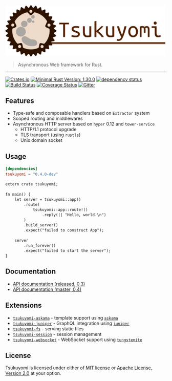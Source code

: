 <img src="https://raw.githubusercontent.com/tsukuyomi-rs/tsukuyomi/master/tsukuyomi-header.png" alt="header" width="500" />

> Asynchronous Web framework for Rust.

---

[![Crates.io][crates-io-badge]][crates-io]
[![Minimal Rust Version: 1.30.0][rust-version-badge]][rust-version]
[![dependency status][deps-rs-badge]][deps-rs]
[![Build Status][azure-pipelines-badge]][azure-pipelines]
[![Coverage Status][codecov-badge]][codecov]
[![Gitter][gitter-badge]][gitter]

## Features

* Type-safe and composable handlers based on `Extractor` system
* Scoped routing and middlewares
* Asynchronous HTTP server based on `hyper` 0.12 and `tower-service`
  - HTTP/1.1 protocol upgrade
  - TLS transport (using `rustls`)
  - Unix domain socket

## Usage

```toml
[dependencies]
tsukuyomi = "0.4.0-dev"
```

```rust,no_run
extern crate tsukuyomi;

fn main() {
    let server = tsukuyomi::app()
        .route(
            tsukuyomi::app::route!()
                .reply(|| "Hello, world.\n")
        )
        .build_server()
        .expect("failed to construct App");

    server
        .run_forever()
        .expect("failed to start the server");
}
```

## Documentation

* [API documentation (released, 0.3)][docs-rs]
* [API documentation (master, 0.4)][master-doc]

## Extensions

- [`tsukuyomi-askama`] - template support using [`askama`]
- [`tsukuyomi-juniper`] - GraphQL integration using [`juniper`]
- [`tsukuyomi-fs`] - serving static files
- [`tsukuyomi-session`] - session management
- [`tsukuyomi-websocket`] - WebSocket support using [`tungstenite`]

## License
Tsukuyomi is licensed under either of [MIT license](LICENSE-MIT) or [Apache License, Version 2.0](LICENSE-APACHE) at your option.

<!-- links -->

[crates-io]: https://crates.io/crates/tsukuyomi
[docs-rs]: https://docs.rs/tsukuyomi
[rust-version]: https://www.rust-lang.org
[master-doc]: https://tsukuyomi-rs.github.io/tsukuyomi
[gitter]: https://gitter.im/ubnt-intrepid/tsukuyomi
[examples]: https://github.com/tsukuyomi-rs/examples
[deps-rs]: https://deps.rs/crate/tsukuyomi/0.4.0-dev
[azure-pipelines]: https://dev.azure.com/tsukuyomi-rs/tsukuyomi-rs/_build/latest?definitionId=1
[codecov]: https://codecov.io/gh/tsukuyomi-rs/tsukuyomi

[crates-io-badge]: https://img.shields.io/crates/v/tsukuyomi.svg
[rust-version-badge]: https://img.shields.io/badge/rustc-1.30.0+-lightgray.svg
[gitter-badge]: https://badges.gitter.im/ubnt-intrepid/tsukuyomi.svg
[deps-rs-badge]: https://deps.rs/crate/tsukuyomi/0.4.0-dev/status.svg
[azure-pipelines-badge]: https://dev.azure.com/tsukuyomi-rs/tsukuyomi-rs/_apis/build/status/tsukuyomi-rs.tsukuyomi
[codecov-badge]: https://codecov.io/gh/tsukuyomi-rs/tsukuyomi/branch/master/graph/badge.svg

[`askama`]: https://github.com/djc/askama
[`juniper`]: https://github.com/graphql-rust/juniper
[`tungstenite`]: https://github.com/snapview/tungstenite-rs

[`tsukuyomi-askama`]: https://github.com/tsukuyomi-rs/tsukuyomi/tree/master/tsukuyomi-askama
[`tsukuyomi-juniper`]: https://github.com/tsukuyomi-rs/tsukuyomi/tree/master/tsukuyomi-juniper
[`tsukuyomi-fs`]: https://github.com/tsukuyomi-rs/tsukuyomi/tree/master/tsukuyomi-fs
[`tsukuyomi-session`]: https://github.com/tsukuyomi-rs/tsukuyomi/tree/master/tsukuyomi-session
[`tsukuyomi-websocket`]: https://github.com/tsukuyomi-rs/tsukuyomi/tree/master/tsukuyomi-websocket
